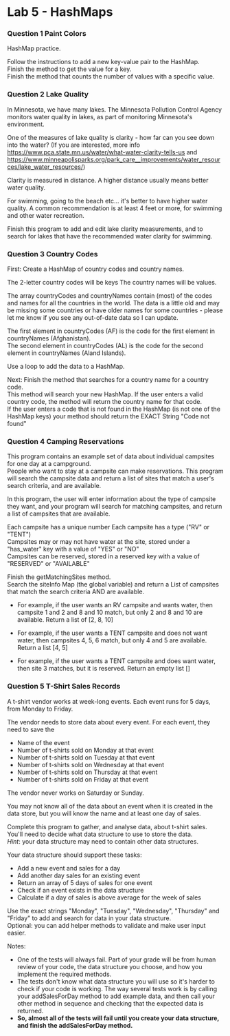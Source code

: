 # Lab 5 - HashMaps

### Question 1 Paint Colors

HashMap practice. 

Follow the instructions to add a new key-value pair to the HashMap.  
Finish the method to get the value for a key.  
Finish the method that counts the number of values with a specific value.


### Question 2 Lake Quality

In Minnesota, we have many lakes. The Minnesota Pollution Control Agency monitors water quality in lakes, as part of monitoring Minnesota's environment.

One of the measures of lake quality is clarity - how far can you see down into the water?
(If you are interested, more info https://www.pca.state.mn.us/water/what-water-clarity-tells-us
and https://www.minneapolisparks.org/park_care__improvements/water_resources/lake_water_resources/)

Clarity is measured in distance.  A higher distance usually means better water quality.

For swimming, going to the beach etc... it's better to have higher water quality.
A common recommendation is at least 4 feet or more, for swimming and other water recreation.

Finish this program to add and edit lake clarity measurements, and to search for lakes that have the recommended water clarity for swimming.


### Question 3 Country Codes

First: Create a HashMap of country codes and country names.

The 2-letter country codes will be keys
The country names will be values.
 
The array countryCodes and countryNames contain (most) of the codes and names for all the countries in the world. The data is a little old and may be missing some countries or have older names for some countries - please let me know if you see any out-of-date data so I can update.  

The first element in countryCodes (AF) is the code for the first element in countryNames (Afghanistan).  
The second element in countryCodes (AL) is the code for the second element in countryNames (Aland Islands).
 
Use a loop to add the data to a HashMap.
 
Next: Finish the method that searches for a country name for a country code.  
This method will search your new HashMap. If the user enters a valid country code, the method will return the country name for that code.  
If the user enters a code that is not found in the HashMap (is not one of the HashMap keys) your method should return the EXACT String "Code not found" 
 

### Question 4 Camping Reservations 

This program contains an example set of data about individual campsites for one day at a campground.  
People who want to stay at a campsite can make reservations. 
This program will search the campsite data and return a list of sites that match a user's search criteria, 
and are available.   

In this program, the user will enter information about the type of campsite they want, and 
your program will search for matching campsites, and return a list of campsites that are available. 

Each campsite has a unique number 
Each campsite has a type ("RV" or "TENT")  
Campsites may or may not have water at the site, stored under a "has_water" key with a value of "YES" or "NO"  
Campsites can be reserved, stored in a reserved key with a value of "RESERVED" or "AVAILABLE"  

Finish the getMatchingSites method.  
Search the siteInfo Map (the global variable) and return a List of campsites that match 
the search criteria AND are available.
  
  - For example, if the user wants an RV campsite and wants water, then campsite 1 and 2 and 8 and 10 match,
  but only 2 and 8 and 10 are available. Return a list of [2, 8, 10]
  
  - For example, if the user wants a TENT campsite and does not want water, then campsites 4, 5, 6 match,
  but only 4 and 5 are available. Return a list [4, 5]
  
  - For example, if the user wants a TENT campsite and does want water, then site 3 matches,
  but it is reserved. Return an empty list []


### Question 5 T-Shirt Sales Records

A t-shirt vendor works at week-long events.  Each event runs for 5 days, from Monday to Friday.

The vendor needs to store data about every event. For each event, they need to save the

 - Name of the event
 - Number of t-shirts sold on Monday at that event
 - Number of t-shirts sold on Tuesday at that event
 - Number of t-shirts sold on Wednesday at that event
 - Number of t-shirts sold on Thursday at that event
 - Number of t-shirts sold on Friday at that event

The vendor never works on Saturday or Sunday.

You may not know all of the data about an event when it
is created in the data store, but you will know the name and at least one day of sales.

Complete this program to gather, and analyse data, about t-shirt sales.
You'll need to decide what data structure to use to store the data.  
*Hint*: your data structure may need to contain other data structures. 

Your data structure should support these tasks:
 - Add a new event and sales for a day
 - Add another day sales for an existing event
 - Return an array of 5 days of sales for one event
 - Check if an event exists in the data structure
 - Calculate if a day of sales is above average for the week of sales

Use the exact strings "Monday", "Tuesday", "Wednesday", "Thursday" and "Friday"
to add and search for data in your data structure.  
Optional: you can add helper methods to validate and make user input easier.

Notes: 
- One of the tests will always fail. Part of your grade will be from human review of your code,
the data structure you choose, and how you implement the required methods.
- The tests don't know what data structure you will use so it's harder to check if your code is working. The 
way several tests work is by calling your addSalesForDay method to add example data, and then call your other 
method in sequence and checking that the expected data is returned.
- **So, almost all of the tests will fail until you create your data structure, and finish the addSalesForDay method.**  
